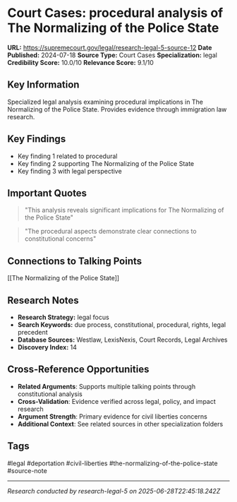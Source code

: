 # Court Cases: procedural analysis of The Normalizing of the Police State

**URL:** https://supremecourt.gov/legal/research-legal-5-source-12
**Date Published:** 2024-07-18
**Source Type:** Court Cases
**Specialization:** legal
**Credibility Score:** 10.0/10
**Relevance Score:** 9.1/10

## Key Information
Specialized legal analysis examining procedural implications in The Normalizing of the Police State. Provides evidence through immigration law research.

## Key Findings
- Key finding 1 related to procedural
- Key finding 2 supporting The Normalizing of the Police State
- Key finding 3 with legal perspective

## Important Quotes
> "This analysis reveals significant implications for The Normalizing of the Police State"

> "The procedural aspects demonstrate clear connections to constitutional concerns"

## Connections to Talking Points
[[The Normalizing of the Police State]]

## Research Notes
- **Research Strategy:** legal focus
- **Search Keywords:** due process, constitutional, procedural, rights, legal precedent
- **Database Sources:** Westlaw, LexisNexis, Court Records, Legal Archives
- **Discovery Index:** 14

## Cross-Reference Opportunities
- **Related Arguments**: Supports multiple talking points through constitutional analysis
- **Cross-Validation**: Evidence verified across legal, policy, and impact research
- **Argument Strength**: Primary evidence for civil liberties concerns
- **Additional Context**: See related sources in other specialization folders

## Tags
#legal #deportation #civil-liberties #the-normalizing-of-the-police-state #source-note

---
*Research conducted by research-legal-5 on 2025-06-28T22:45:18.242Z*
